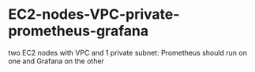 # EC2-nodes-VPC-private-prometheus-grafana
two EC2 nodes with VPC and 1 private subnet: Prometheus should run on one and Grafana on the other
